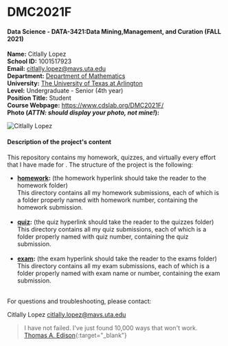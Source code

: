 # DMC2021F  

#### Data Science - DATA-3421:Data Mining,Management, and Curation  (FALL 2021)

**Name:** Citlally Lopez  
**School ID:** 1001517923  
**Email:** citlally.lopez@mavs.uta.edu  
**Department:** [Department of Mathematics](<https://www.uta.edu/academics/schools-colleges/science/departments/mathematics>)  
**University:** [The University of Texas at Arlington](<https://www.uta.edu/>)  
**Level:** Undergraduate - Senior (4th year)   
**Position Title:** Student  
**Course Webpage:** <https://www.cdslab.org/DMC2021F/>  
**Photo (*ATTN: should display your photo, not mine!*):**  

![Citlally Lopez](mypic.png)  

#### Description of the project's content  

This repository contains my homework, quizzes, and virtually every effort that I have made for <course name>. The structure of the project is the following:

* **[homework](https://github.com/citgua/DMC2021F/tree/main/Homeworks):** (the homework hyperlink should take the reader to the homework folder)  
    This directory contains all my homework submissions, each of which is a folder properly named with homework number, containing the homework submission.  
    <br>
* **[quiz](https://github.com/citgua/DMC2021F/tree/main/Quizzes):** (the quiz hyperlink should take the reader to the quizzes folder)  
    This directory contains all my quiz submissions, each of which is a folder properly named with quiz number, containing the quiz submission.  
    <br>
* **[exam](https://github.com/citgua/DMC2021F/tree/main/Exams):** (the exam hyperlink should take the reader to the exams folder)  
    This directory contains all my exam submissions, each of which is a folder properly named with exam name or number, containing the exam submission.  
    <br>

For questions and troubleshooting, please contact:  

Citlally Lopez
citlally.lopez@mavs.uta.edu 


>I have not failed. I've just found 10,000 ways that won't work.  
>[Thomas A. Edison](https://en.wikipedia.org/wiki/Thomas_Edison){:target="_blank"}